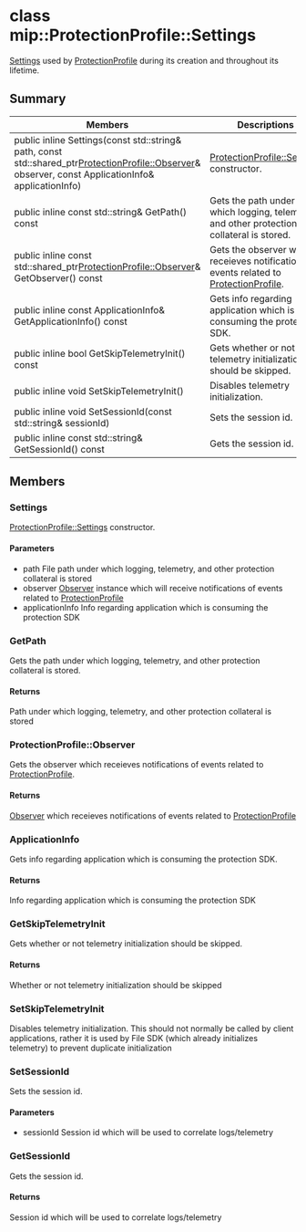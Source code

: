 # class mip::ProtectionProfile::Settings 
[Settings](#classmip_1_1_protection_profile_1_1_settings) used by [ProtectionProfile](#classmip_1_1_protection_profile) during its creation and throughout its lifetime.
  
## Summary
 Members                        | Descriptions                                
--------------------------------|---------------------------------------------
public inline Settings(const std::string& path, const std::shared_ptr<ProtectionProfile::Observer>& observer, const ApplicationInfo& applicationInfo)  |  [ProtectionProfile::Settings](#classmip_1_1_protection_profile_1_1_settings) constructor.
public inline const std::string& GetPath() const  |  Gets the path under which logging, telemetry, and other protection collateral is stored.
public inline const std::shared_ptr<ProtectionProfile::Observer>& GetObserver() const  |  Gets the observer which receieves notifications of events related to [ProtectionProfile](#classmip_1_1_protection_profile).
public inline const ApplicationInfo& GetApplicationInfo() const  |  Gets info regarding application which is consuming the protection SDK.
public inline bool GetSkipTelemetryInit() const  |  Gets whether or not telemetry initialization should be skipped.
public inline void SetSkipTelemetryInit()  |  Disables telemetry initialization.
public inline void SetSessionId(const std::string& sessionId)  |  Sets the session id.
public inline const std::string& GetSessionId() const  |  Gets the session id.
  
## Members
  
### Settings
[ProtectionProfile::Settings](#classmip_1_1_protection_profile_1_1_settings) constructor.
  
#### Parameters
* path File path under which logging, telemetry, and other protection collateral is stored 
* observer [Observer](#classmip_1_1_protection_profile_1_1_observer) instance which will receive notifications of events related to [ProtectionProfile](#classmip_1_1_protection_profile)
* applicationInfo Info regarding application which is consuming the protection SDK
  
### GetPath
Gets the path under which logging, telemetry, and other protection collateral is stored.
  
#### Returns
Path under which logging, telemetry, and other protection collateral is stored
  
### ProtectionProfile::Observer
Gets the observer which receieves notifications of events related to [ProtectionProfile](#classmip_1_1_protection_profile).
  
#### Returns
[Observer](#classmip_1_1_protection_profile_1_1_observer) which receieves notifications of events related to [ProtectionProfile](#classmip_1_1_protection_profile)
  
### ApplicationInfo
Gets info regarding application which is consuming the protection SDK.
  
#### Returns
Info regarding application which is consuming the protection SDK
  
### GetSkipTelemetryInit
Gets whether or not telemetry initialization should be skipped.
  
#### Returns
Whether or not telemetry initialization should be skipped
  
### SetSkipTelemetryInit
Disables telemetry initialization.
This should not normally be called by client applications, rather it is used by File SDK (which already initializes telemetry) to prevent duplicate initialization
  
### SetSessionId
Sets the session id.
  
#### Parameters
* sessionId Session id which will be used to correlate logs/telemetry
  
### GetSessionId
Gets the session id.
  
#### Returns
Session id which will be used to correlate logs/telemetry